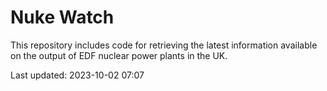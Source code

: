 # Nuke Watch

This repository includes code for retrieving the latest information available on the output of EDF nuclear power plants in the UK.

Last updated: 2023-10-02 07:07
